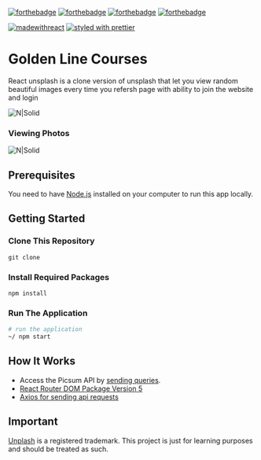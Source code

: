 [![forthebadge](https://forthebadge.com/images/badges/made-with-javascript.svg)](https://forthebadge.com) [![forthebadge](https://forthebadge.com/images/badges/uses-css.svg)](https://forthebadge.com) [![forthebadge](https://forthebadge.com/images/badges/built-with-love.svg)](https://forthebadge.com) [![forthebadge](https://forthebadge.com/images/badges/check-it-out.svg)](https://forthebadge.com)


[![madewithreact](https://img.shields.io/badge/madewith-react-green.svg)](https://reactjs.org/) [![styled with prettier](https://img.shields.io/badge/styled_with-prettier-ff69b4.svg)](https://github.com/prettier/prettier)

# Golden Line Courses

React unsplash is a clone version of unsplash that let you view random beautiful images every time you refersh page with ability to join the website and login



![N|Solid](https://i.ibb.co/bRGmy8b/Unsplash-Img.png)


### Viewing Photos

![N|Solid](https://i.ibb.co/cY3LVnK/Unsplash-Photos-Area.png)


## Prerequisites

You need to have [Node.js](https://nodejs.org/) installed on your computer to run this app locally.

## Getting Started

### Clone This Repository

```
git clone 
```

### Install Required Packages

```
npm install 
```

### Run The Application

```sh
# run the application
~/ npm start

```

## How It Works 
- Access the Picsum API by [sending queries](https://picsum.photos/).
- [React Router DOM Package Version 5](https://v5.reactrouter.com/web/guides/quick-start)
- [Axios for sending api requests](https://www.npmjs.com/package/axios)

## Important 

[Unplash](https://unsplash.com) is a registered trademark. This project is just for learning purposes and should be treated as such.

